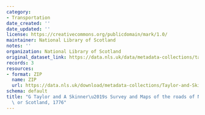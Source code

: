 ```yaml
---
category:
- Transportation
date_created: ''
date_updated: ''
license: https://creativecommons.org/publicdomain/mark/1.0/
maintainer: National Library of Scotland
notes: ''
organization: National Library of Scotland
original_dataset_link: https://data.nls.uk/data/metadata-collections/taylor-skinner-survey-maps-roads/
records: 3
resources:
- format: ZIP
  name: ZIP
  url: https://data.nls.uk/download/metadata-collections/Taylor-and-Skinner-Road-Maps-North-Britain.zip
schema: default
title: "G Taylor and A Skinner\u2019s Survey and Maps of the roads of North Britain\
  \ or Scotland, 1776"
---
```

